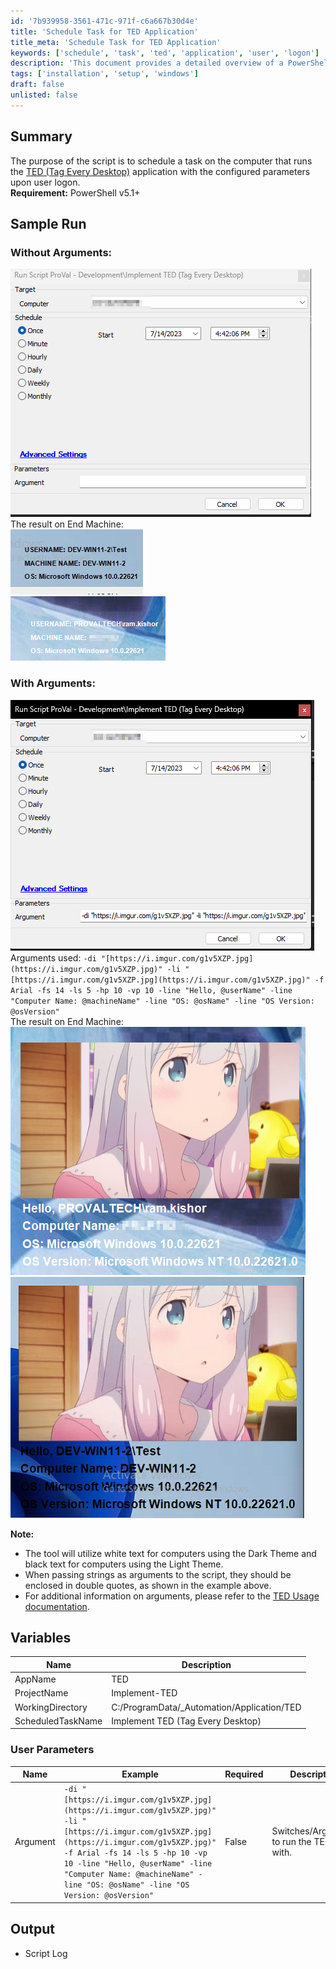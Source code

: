 ```yaml
---
id: '7b939958-3561-471c-971f-c6a667b30d4e'
title: 'Schedule Task for TED Application'
title_meta: 'Schedule Task for TED Application'
keywords: ['schedule', 'task', 'ted', 'application', 'user', 'logon']
description: 'This document provides a detailed overview of a PowerShell script that schedules a task to run the TED (Tag Every Desktop) application with specific parameters upon user logon. It includes sample runs, user parameters, and output details.'
tags: ['installation', 'setup', 'windows']
draft: false
unlisted: false
---
```


## Summary

The purpose of the script is to schedule a task on the computer that runs the [TED (Tag Every Desktop)](https://github.com/HealthITAU/TED) application with the configured parameters upon user logon.  
**Requirement:** PowerShell v5.1+

## Sample Run

### Without Arguments:

![Without Arguments](../../../static/img/Implement-TED-(Tag-Every-Desktop)/image_1.png)  
The result on End Machine:  
![Result on End Machine 1](../../../static/img/Implement-TED-(Tag-Every-Desktop)/image_2.png)  
![Result on End Machine 2](../../../static/img/Implement-TED-(Tag-Every-Desktop)/image_3.png)  

### With Arguments:  
![With Arguments](../../../static/img/Implement-TED-(Tag-Every-Desktop)/image_4.png)  
Arguments used: `-di "[https://i.imgur.com/g1v5XZP.jpg](https://i.imgur.com/g1v5XZP.jpg)" -li "[https://i.imgur.com/g1v5XZP.jpg](https://i.imgur.com/g1v5XZP.jpg)" -f Arial -fs 14 -ls 5 -hp 10 -vp 10 -line "Hello, @userName" -line "Computer Name: @machineName" -line "OS: @osName" -line "OS Version: @osVersion"`  
The result on End Machine:  
![Result on End Machine 3](../../../static/img/Implement-TED-(Tag-Every-Desktop)/image_5.png)  
![Result on End Machine 4](../../../static/img/Implement-TED-(Tag-Every-Desktop)/image_6.png)  

**Note:**  
- The tool will utilize white text for computers using the Dark Theme and black text for computers using the Light Theme.
- When passing strings as arguments to the script, they should be enclosed in double quotes, as shown in the example above.
- For additional information on arguments, please refer to the [TED Usage documentation](https://github.com/HealthITAU/TED#usage).

## Variables

| Name                  | Description                          |
|-----------------------|--------------------------------------|
| AppName               | TED                                  |
| ProjectName           | Implement-TED                        |
| WorkingDirectory      | C:/ProgramData/_Automation/Application/TED |
| ScheduledTaskName     | Implement TED (Tag Every Desktop)    |

### User Parameters

| Name      | Example                                                                                                                                                                                                                                           | Required | Description                          |
|-----------|---------------------------------------------------------------------------------------------------------------------------------------------------------------------------------------------------------------------------------------------------|----------|--------------------------------------|
| Argument  | `-di "[https://i.imgur.com/g1v5XZP.jpg](https://i.imgur.com/g1v5XZP.jpg)" -li "[https://i.imgur.com/g1v5XZP.jpg](https://i.imgur.com/g1v5XZP.jpg)" -f Arial -fs 14 -ls 5 -hp 10 -vp 10 -line "Hello, @userName" -line "Computer Name: @machineName" -line "OS: @osName" -line "OS Version: @osVersion"` | False    | Switches/Arguments to run the TED tool with. |

## Output

- Script Log


